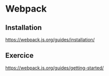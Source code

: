 # Webpack


## Installation

https://webpack.js.org/guides/installation/

## Exercice

https://webpack.js.org/guides/getting-started/
